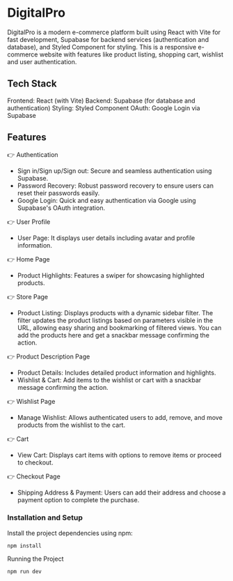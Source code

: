 # DigitalPro

DigitalPro is a modern e-commerce platform built using React with Vite for fast development, Supabase for backend services (authentication and database), and Styled Component for styling. This is a responsive e-commerce website with features like product listing, shopping cart, wishlist and user authentication.

## Tech Stack

Frontend: React (with Vite)
Backend: Supabase (for database and authentication)
Styling: Styled Component
OAuth: Google Login via Supabase

## Features

👉 Authentication

- Sign in/Sign up/Sign out: Secure and seamless authentication using Supabase.
- Password Recovery: Robust password recovery to ensure users can reset their passwords easily.
- Google Login: Quick and easy authentication via Google using Supabase's OAuth integration.

👉 User Profile

- User Page: It displays user details including avatar and profile information.

👉 Home Page

- Product Highlights: Features a swiper for showcasing highlighted products.

👉 Store Page

- Product Listing: Displays products with a dynamic sidebar filter. The filter updates the product listings based on parameters visible in the URL, allowing easy sharing and bookmarking of filtered views. You can add the products here and get a snackbar message confirming the action.

👉 Product Description Page

- Product Details: Includes detailed product information and highlights.
- Wishlist & Cart: Add items to the wishlist or cart with a snackbar message confirming the action.

👉 Wishlist Page

- Manage Wishlist: Allows authenticated users to add, remove, and move products from the wishlist to the cart.

👉 Cart

- View Cart: Displays cart items with options to remove items or proceed to checkout.

👉 Checkout Page

- Shipping Address & Payment: Users can add their address and choose a payment option to complete the purchase.

### Installation and Setup

Install the project dependencies using npm:

`npm install`

Running the Project

`npm run dev`
